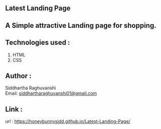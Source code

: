 ## Latest Landing Page

## A Simple attractive Landing page for shopping.

## Technologies used :
   1. HTML
   2. CSS

## Author :
   Siddhartha Raghuvanshi <br>
   Email: siddhartharaghuvanshi01@gmail.com

## Link :
   url : https://honeybunnysidd.github.io/Latest-Landing-Page/